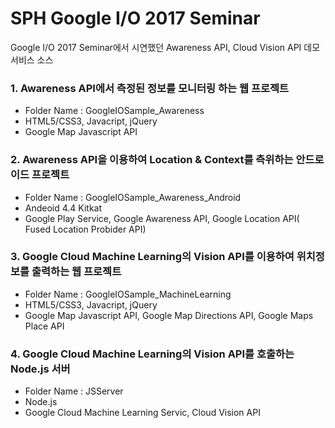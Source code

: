 # SPH Google I/O 2017 Seminar 
Google I/O 2017 Seminar에서 시연했던 Awareness API, Cloud Vision API 데모 서비스 소스

### 1. Awareness API에서 측정된 정보를 모니터링 하는 웹 프로젝트
- Folder Name : GoogleIOSample_Awareness
- HTML5/CSS3, Javacript, jQuery 
- Google Map Javascript API  
    
### 2. Awareness API을 이용하여 Location & Context를 측위하는 안드로이드 프로젝트 
- Folder Name : GoogleIOSample_Awareness_Android
- Andeoid 4.4 Kitkat
- Google Play Service, Google Awareness API, Google Location API( Fused Location Probider API)  

### 3. Google Cloud Machine Learning의 Vision API를 이용하여 위치정보를 출력하는 웹 프로젝트
- Folder Name : GoogleIOSample_MachineLearning
- HTML5/CSS3, Javacript, jQuery 
- Google Map Javascript API, Google Map Directions API, Google Maps Place API  
  
### 4. Google Cloud Machine Learning의 Vision API를 호출하는 Node.js 서버
- Folder Name : JSServer
- Node.js
- Google Cloud Machine Learning Servic, Cloud Vision API
